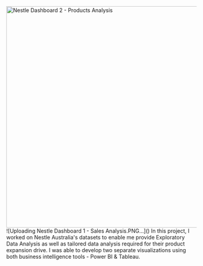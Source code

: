 <img width="586" alt="Nestle Dashboard 2 - Products Analysis" src="https://github.com/UzorNwokeaka/Product-Comparison-Dashboard/assets/128752357/0afe3dfa-0123-4e87-8ed7-90609fd49bde">
![Uploading Nestle Dashboard 1 - Sales Analysis.PNG…]()
In this project, I worked on Nestle Australia's datasets to enable me provide Exploratory Data Analysis as well as tailored data analysis required for their product expansion drive. 
I was able to develop two separate visualizations using both business intelligence tools - Power BI & Tableau. 
